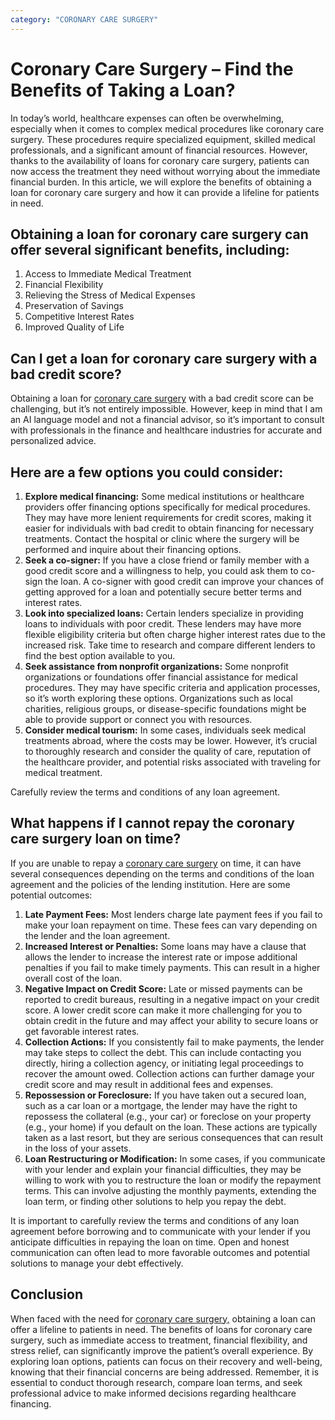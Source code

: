 ```yaml
---
category: "CORONARY CARE SURGERY"
---
```


# Coronary Care Surgery – Find the Benefits of Taking a Loan?

In today’s world, healthcare expenses can often be overwhelming, especially when it comes to complex medical procedures like coronary care surgery. These procedures require specialized equipment, skilled medical professionals, and a significant amount of financial resources. However, thanks to the availability of loans for coronary care surgery, patients can now access the treatment they need without worrying about the immediate financial burden. In this article, we will explore the benefits of obtaining a loan for coronary care surgery and how it can provide a lifeline for patients in need.

## Obtaining a loan for coronary care surgery can offer several significant benefits, including:

1. Access to Immediate Medical Treatment
2. Financial Flexibility
3. Relieving the Stress of Medical Expenses
4. Preservation of Savings
5. Competitive Interest Rates
6. Improved Quality of Life

## Can I get a loan for coronary care surgery with a bad credit score?

Obtaining a loan for [coronary care surgery](https://en.wikipedia.org/wiki/Coronary_care_unit) with a bad credit score can be challenging, but it’s not entirely impossible. However, keep in mind that I am an AI language model and not a financial advisor, so it’s important to consult with professionals in the finance and healthcare industries for accurate and personalized advice.

## Here are a few options you could consider:

1.  **Explore medical financing:** Some medical institutions or healthcare providers offer financing options specifically for medical procedures. They may have more lenient requirements for credit scores, making it easier for individuals with bad credit to obtain financing for necessary treatments. Contact the hospital or clinic where the surgery will be performed and inquire about their financing options.
2.  **Seek a co-signer:** If you have a close friend or family member with a good credit score and a willingness to help, you could ask them to co-sign the loan. A co-signer with good credit can improve your chances of getting approved for a loan and potentially secure better terms and interest rates.
3.  **Look into specialized loans:** Certain lenders specialize in providing loans to individuals with poor credit. These lenders may have more flexible eligibility criteria but often charge higher interest rates due to the increased risk. Take time to research and compare different lenders to find the best option available to you.
4.  **Seek assistance from nonprofit organizations:** Some nonprofit organizations or foundations offer financial assistance for medical procedures. They may have specific criteria and application processes, so it’s worth exploring these options. Organizations such as local charities, religious groups, or disease-specific foundations might be able to provide support or connect you with resources.
5.  **Consider medical tourism:** In some cases, individuals seek medical treatments abroad, where the costs may be lower. However, it’s crucial to thoroughly research and consider the quality of care, reputation of the healthcare provider, and potential risks associated with traveling for medical treatment.

Carefully review the terms and conditions of any loan agreement.

## What happens if I cannot repay the coronary care surgery loan on time?

If you are unable to repay a [coronary care surgery](https://tlc.com.au/coronary-care-surgery/) on time, it can have several consequences depending on the terms and conditions of the loan agreement and the policies of the lending institution. Here are some potential outcomes:

1.  **Late Payment Fees:** Most lenders charge late payment fees if you fail to make your loan repayment on time. These fees can vary depending on the lender and the loan agreement.
2.  **Increased Interest or Penalties:** Some loans may have a clause that allows the lender to increase the interest rate or impose additional penalties if you fail to make timely payments. This can result in a higher overall cost of the loan.
3.  **Negative Impact on Credit Score:** Late or missed payments can be reported to credit bureaus, resulting in a negative impact on your credit score. A lower credit score can make it more challenging for you to obtain credit in the future and may affect your ability to secure loans or get favorable interest rates.
4.  **Collection Actions:** If you consistently fail to make payments, the lender may take steps to collect the debt. This can include contacting you directly, hiring a collection agency, or initiating legal proceedings to recover the amount owed. Collection actions can further damage your credit score and may result in additional fees and expenses.
5.  **Repossession or Foreclosure:** If you have taken out a secured loan, such as a car loan or a mortgage, the lender may have the right to repossess the collateral (e.g., your car) or foreclose on your property (e.g., your home) if you default on the loan. These actions are typically taken as a last resort, but they are serious consequences that can result in the loss of your assets.
6.  **Loan Restructuring or Modification:** In some cases, if you communicate with your lender and explain your financial difficulties, they may be willing to work with you to restructure the loan or modify the repayment terms. This can involve adjusting the monthly payments, extending the loan term, or finding other solutions to help you repay the debt.

It is important to carefully review the terms and conditions of any loan agreement before borrowing and to communicate with your lender if you anticipate difficulties in repaying the loan on time. Open and honest communication can often lead to more favorable outcomes and potential solutions to manage your debt effectively.

## Conclusion

When faced with the need for [coronary care surgery,](https://tlc.com.au/affordable-coronary-care-surgery-loans-get-financing/) obtaining a loan can offer a lifeline to patients in need. The benefits of loans for coronary care surgery, such as immediate access to treatment, financial flexibility, and stress relief, can significantly improve the patient’s overall experience. By exploring loan options, patients can focus on their recovery and well-being, knowing that their financial concerns are being addressed. Remember, it is essential to conduct thorough research, compare loan terms, and seek professional advice to make informed decisions regarding healthcare financing.
